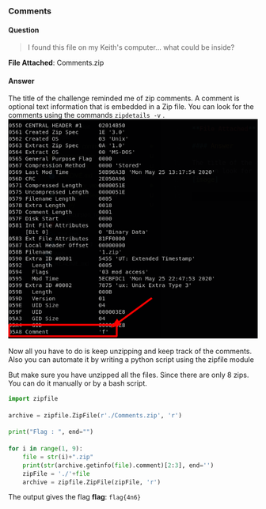 ### Comments

#### Question
>I found this file on my Keith's computer... what could be inside?

**File Attached**: Comments.zip
 
#### Answer

The title of the challenge reminded me of zip comments. A comment is optional text information that is embedded in a Zip file.
You can look for the comments using the commands ```zipdetails -v``` .
![image](https://github.com/0xw3bs3c/HSCTF2020/blob/arnab/forensics/comments/image1.png)

Now all you have to do is keep unzipping and keep track of the comments. Also you can automate it by writing a python script using the zipfile module

But make sure you have unzipped all the files. Since there are only 8 zips. You can do it manually or by a bash script.

```python
import zipfile

archive = zipfile.ZipFile(r'./Comments.zip', 'r')

print("Flag : ", end="")

for i in range(1, 9):
    file = str(i)+".zip"
    print(str(archive.getinfo(file).comment)[2:3], end='')
    zipFile = './'+file
    archive = zipfile.ZipFile(zipFile, 'r')
```

The output gives the flag
**flag**: ```flag{4n6}```
